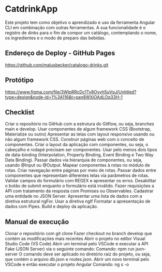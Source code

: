 # CatdrinkApp

Este projeto tem como objetivo o aprendizado e uso da ferramenta Angular CLI em combinação com outras ferramentas. A sua funcionalidade é o registro de dinks para o fim de compor um catálogo, contemplando o nome, os ingredientes e o modo de preparo das bebidas. 

## Endereço de Deploy - GitHub Pages

https://github.com/malusbecker/catalogo-drinks.git

## Protótipo

https://www.figma.com/file/3WIpRRcDc1Ty8Ovvh5uVpJ/Untitled?type=design&node-id=1%3A116&t=pan8WXjOAdLOq33H-1

## Checklist

 Criar o repositório no GitHub com a estrutura do Gitflow, ou seja, branches main e develop.
 Usar componentes de algum framework CSS (Bootstrap, Materialize ou outro)
 Apresentar as telas com layout responsivo usando ou não algum framework CSS.
 Construir páginas web com o conceito de componentes.
 Criar o layout da aplicação com componentes, ou seja, o cabeçalho e rodapé precisam ser componentes.
 Usar pelo menos dois tipos de data-binding (Interpolation, Property Binding, Event Binding e Two Way Data Binding).
 Passar dados via hierarquia de componentes, ou seja, usando @Input ou @Output.
 Mapear componentes à rotas no módulo de rotas.
 Criar navegação entre páginas por meio de rotas.
 Passar dados entre componentes que representam diferentes telas via parâmetros de rotas.
 Validar campos do formulário com REGEX e apresentar os erros.
 Desabilitar o botão de submit enquanto o formulário está inválido.
 Fazer requisições a API com tratamento da resposta com Promises ou Observables.
 Cadastrar uma entidade no JSON Server.
 Apresentar uma lista de dados com a diretiva estrutural ngFor.
 Usar a diretiva ngIf
 Formatar a apresentação de dados com Pipes.
 Build e deploy da aplicação.
## Manual de execução
Clonar o repositório com git clone
Fazer checkout no branch develop que contém as modificações mais recentes
Abrir o projeto no editor Visual Studio Code (VS Code)
Abrir um terminal pelo VSCode e executar a API Fake (JSON Server) via o seguinte comando:
Comando: npm run json-server
O comando deve ser aplicado no diretório raiz do projeto, ou seja, que contém o arquivo db.json e routes.json.
Abrir um novo terminal pelo VSCode e então executar o projeto Angular
Comando: ng s -o
